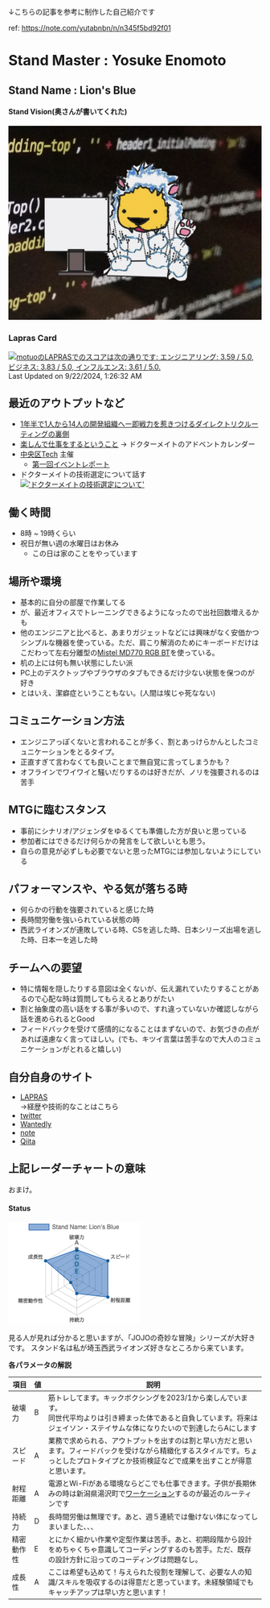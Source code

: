 ↓こちらの記事を参考に制作した自己紹介です

ref: https://note.com/yutabnbn/n/n345f5bd92f01

# Stand Master : Yosuke Enomoto
## Stand Name : Lion's Blue

#### Stand Vision(奥さんが書いてくれた)
![stand_vision](./images/stand-vision.png)

### Lapras Card
<!--START_SECTION:lapras-card-->
<p ><a href="https://lapras.com/public/motuo" target="_blank" rel="noopener noreferrer"><img alt="motuoのLAPRASでのスコアは次の通りです: エンジニアリング: 3.59 / 5.0, ビジネス: 3.83 / 5.0, インフルエンス: 3.61 / 5.0." src="https://lapras-card-generator.vercel.app/api/svg?e=3.59&b=3.83&i=3.61&b1=%23020e27&b2=%238abbe5&i1=%2303102f&i2=%2377d0fd&l=ja" width="400" ></a>  
Last Updated on 9/22/2024, 1:26:32 AM</p>
<!--END_SECTION:lapras-card-->

## 最近のアウトプットなど
- [1年半で1人から14人の開発組織へー即戦力を惹きつけるダイレクトリクルーティングの裏側](https://materials.8card.net/eight-career/reports/20230511-doctormate/)
- [楽しんで仕事をするということ](https://note.com/eno_motty/n/n6991cfc4dc38) → ドクターメイトのアドベントカレンダー
- [中央区Tech](https://chuo-tech.connpass.com/) 主催
    - [第一回イベントレポート](https://note.com/eno_motty/n/n62d041a645e5)
- ドクターメイトの技術選定について話す<br>
 [!['ドクターメイトの技術選定について'](https://github.com/motuo1201/motuo1201/assets/29793341/88325e00-4c1c-46df-873e-3b867423de01)](https://youtu.be/yPR9szZNmMA)

## 働く時間

- 8時 ~ 19時くらい
- 祝日が無い週の水曜日はお休み
    - この日は家のことをやっています

## 場所や環境

- 基本的に自分の部屋で作業してる
- が、最近オフィスでトレーニングできるようになったので出社回数増えるかも
- 他のエンジニアと比べると、あまりガジェットなどには興味がなく安価かつシンプルな機器を使っている。ただ、肩こり解消のためにキーボードだけはこだわって左右分離型の[Mistel MD770 RGB BT](https://archisite.co.jp/products/mistel/barocco-md770-rgb-bt/)を使っている。
- 机の上には何も無い状態にしたい派
- PC上のデスクトップやブラウザのタブもできるだけ少ない状態を保つのが好き
- とはいえ、潔癖症ということもない。(人間は埃じゃ死なない)

## コミュニケーション方法

- エンジニアっぽくないと言われることが多く、割とあっけらかんとしたコミュニケーションをとるタイプ。
- 正直すぎて言わなくても良いことまで無自覚に言ってしまうかも？
- オフラインでワイワイと騒いだりするのは好きだが、ノリを強要されるのは苦手

## MTGに臨むスタンス

- 事前にシナリオ/アジェンダをゆるくても準備した方が良いと思っている
- 参加者にはできるだけ何らかの発言をして欲しいとも思う。
- 自らの意見が必ずしも必要でないと思ったMTGには参加しないようにしている

## パフォーマンスや、やる気が落ちる時

- 何らかの行動を強要されていると感じた時
- 長時間労働を強いられている状態の時
- 西武ライオンズが連敗している時、CSを逃した時、日本シリーズ出場を逃した時、日本一を逃した時

## チームへの要望

- 特に情報を隠したりする意図は全くないが、伝え漏れていたりすることがあるので心配な時は質問してもらえるとありがたい
- 割と抽象度の高い話をする事が多いので、すれ違っていないか確認しながら話を進められるとGood
- フィードバックを受けて感情的になることはまずないので、お気づきの点があれば遠慮なく言ってほしい。(でも、キツイ言葉は苦手なので大人のコミュニケーションがとれると嬉しい)

## 自分自身のサイト

- [LAPRAS](https://lapras.com/public/motuo)  
    →経歴や技術的なことはこちら
- [twitter](https://twitter.com/motumotuo)
- [Wantedly](https://www.wantedly.com/id/yosuke_enomoto_d)
- [note](https://note.com/eno_motty/)
- [Qiita](https://qiita.com/motuo)

## 上記レーダーチャートの意味
おまけ。

#### Status
![my_chart](./images/chart.png)

見る人が見れば分かると思いますが、「JOJOの奇妙な冒険」シリーズが大好きです。
スタンド名は私が埼玉西武ライオンズ好きなところから来ています。

**各パラメータの解説**

| 項目    | 値 | 説明                                                                           |
| ----- | - | ---------------------------------------------------------------------------- |
| 破壊力   | B | 筋トレしてます。キックボクシングを2023/1から楽しんでいます。<br>同世代平均よりは引き締まった体であると自負しています。将来はジェイソン・ステイサムな体になりたいので到達したらAにします           |
| スピード  | A | 業務で求められる、アウトプットを出すのは割と早い方だと思います。フィードバックを受けながら精緻化するスタイルです。ちょっとしたプロトタイプとか技術検証などで成果を出すことが得意と思います。            |
| 射程距離 | A | 電源とWi-Fiがある環境ならどこでも仕事できます。子供が長期休みの時は新潟県湯沢町で[ワーケーション](https://note.com/eno_motty/n/nfc4a7130d770)するのが最近のルーティンです |
| 持続力   | D | 長時間労働は無理です。あと、週５連続では働けない体になってしまいました、、、                                       |
| 精密動作性 | E | とにかく細かい作業や定型作業は苦手。あと、初期段階から設計をめちゃくちゃ意識してコーディングするのも苦手。ただ、既存の設計方針に沿ってのコーディングは問題なし。 |
| 成長性   | A | ここは希望も込めて！与えられた役割を理解して、必要な人の知識/スキルを吸収するのは得意だと思っています。未経験領域でもキャッチアップは早い方と思います！       |
